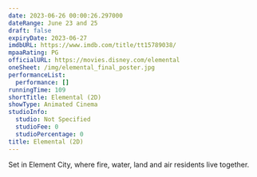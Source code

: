 ```yaml
---
date: 2023-06-26 00:00:26.297000
dateRange: June 23 and 25
draft: false
expiryDate: 2023-06-27
imdbURL: https://www.imdb.com/title/tt15789038/
mpaaRating: PG
officialURL: https://movies.disney.com/elemental
oneSheet: /img/elemental_final_poster.jpg
performanceList:
  performance: []
runningTime: 109
shortTitle: Elemental (2D)
showType: Animated Cinema
studioInfo:
  studio: Not Specified
  studioFee: 0
  studioPercentage: 0
title: Elemental (2D)
---
```


Set in Element City, where fire, water, land and air residents live together.